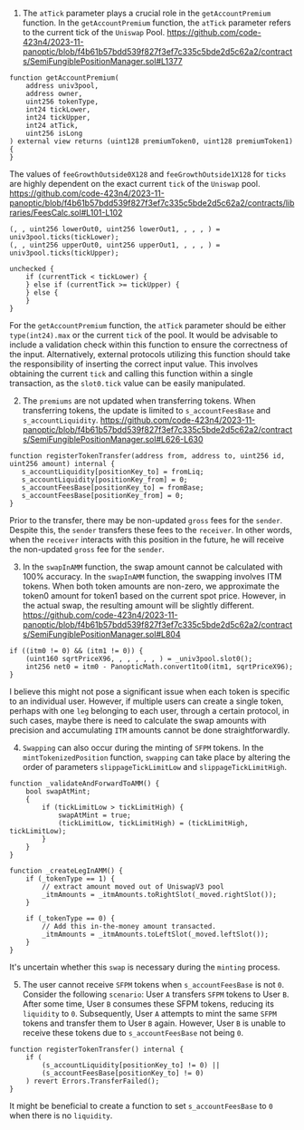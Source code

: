 1. The `atTick` parameter plays a crucial role in the `getAccountPremium` function.
In the `getAccountPremium` function, the `atTick` parameter refers to the current tick of the `Uniswap` Pool.
https://github.com/code-423n4/2023-11-panoptic/blob/f4b61b57bdd539f827f3ef7c335c5bde2d5c62a2/contracts/SemiFungiblePositionManager.sol#L1377
```
function getAccountPremium(
    address univ3pool,
    address owner,
    uint256 tokenType,
    int24 tickLower,
    int24 tickUpper,
    int24 atTick,
    uint256 isLong
) external view returns (uint128 premiumToken0, uint128 premiumToken1) {
}
```
The values of `feeGrowthOutside0X128` and `feeGrowthOutside1X128` for `ticks` are highly dependent on the exact current `tick` of the `Uniswap` pool.
https://github.com/code-423n4/2023-11-panoptic/blob/f4b61b57bdd539f827f3ef7c335c5bde2d5c62a2/contracts/libraries/FeesCalc.sol#L101-L102
```
(, , uint256 lowerOut0, uint256 lowerOut1, , , , ) = univ3pool.ticks(tickLower);
(, , uint256 upperOut0, uint256 upperOut1, , , , ) = univ3pool.ticks(tickUpper);

unchecked {
    if (currentTick < tickLower) {
    } else if (currentTick >= tickUpper) {
    } else {
    }
}
```
For the `getAccountPremium` function, the `atTick` parameter should be either `type(int24).max` or the current `tick` of the pool. 
It would be advisable to include a validation check within this function to ensure the correctness of the input. 
Alternatively, external protocols utilizing this function should take the responsibility of inserting the correct input value. 
This involves obtaining the current `tick` and calling this function within a single transaction, as the `slot0.tick` value can be easily manipulated.

2. The `premiums` are not updated when transferring tokens.
When transferring tokens, the update is limited to `s_accountFeesBase` and `s_accountLiquidity`. 
https://github.com/code-423n4/2023-11-panoptic/blob/f4b61b57bdd539f827f3ef7c335c5bde2d5c62a2/contracts/SemiFungiblePositionManager.sol#L626-L630
```
function registerTokenTransfer(address from, address to, uint256 id, uint256 amount) internal {
   s_accountLiquidity[positionKey_to] = fromLiq;
   s_accountLiquidity[positionKey_from] = 0;
   s_accountFeesBase[positionKey_to] = fromBase;
   s_accountFeesBase[positionKey_from] = 0;
}
```
Prior to the transfer, there may be non-updated `gross` fees for the `sender`. 
Despite this, the `sender` transfers these fees to the `receiver`.
In other words, when the `receiver` interacts with this position in the future, he will receive the non-updated `gross` fee for the `sender`.

3. In the `swapInAMM` function, the swap amount cannot be calculated with 100% accuracy.
In the `swapInAMM` function, the swapping involves ITM tokens. 
When both token amounts are non-zero, we approximate the token0 amount for token1 based on the current spot price. 
However, in the actual swap, the resulting amount will be slightly different.
https://github.com/code-423n4/2023-11-panoptic/blob/f4b61b57bdd539f827f3ef7c335c5bde2d5c62a2/contracts/SemiFungiblePositionManager.sol#L804
```
if ((itm0 != 0) && (itm1 != 0)) {
    (uint160 sqrtPriceX96, , , , , , ) = _univ3pool.slot0();
    int256 net0 = itm0 - PanopticMath.convert1to0(itm1, sqrtPriceX96);
}
```
I believe this might not pose a significant issue when each token is specific to an individual user. 
However, if multiple users can create a single token, perhaps with one `leg` belonging to each user, through a certain protocol, in such cases, maybe there is need to calculate the swap amounts with precision and accumulating `ITM` amounts cannot be done straightforwardly.

4. `Swapping` can also occur during the minting of `SFPM` tokens.
In the `mintTokenizedPosition` function, `swapping` can take place by altering the order of parameters `slippageTickLimitLow` and `slippageTickLimitHigh`.
```
function _validateAndForwardToAMM() {
    bool swapAtMint;
    {
        if (tickLimitLow > tickLimitHigh) {
            swapAtMint = true;
            (tickLimitLow, tickLimitHigh) = (tickLimitHigh, tickLimitLow);
        }
    }
}
```
```
function _createLegInAMM() {
    if (_tokenType == 1) {
        // extract amount moved out of UniswapV3 pool
        _itmAmounts = _itmAmounts.toRightSlot(_moved.rightSlot());
    }
         
    if (_tokenType == 0) {
        // Add this in-the-money amount transacted.
        _itmAmounts = _itmAmounts.toLeftSlot(_moved.leftSlot());
    }
}
```
It's uncertain whether this `swap` is necessary during the `minting` process. 

5. The user cannot receive `SFPM` tokens when `s_accountFeesBase` is not `0`.
Consider the following `scenario`:
User `A` transfers `SFPM` tokens to User `B`. 
After some time, User `B` consumes these SFPM tokens, reducing its `liquidity` to `0`. 
Subsequently, User `A` attempts to mint the same `SFPM` tokens and transfer them to User `B` again. 
However, User `B` is unable to receive these tokens due to `s_accountFeesBase` not being `0`.
```
function registerTokenTransfer() internal {
    if (
        (s_accountLiquidity[positionKey_to] != 0) ||
        (s_accountFeesBase[positionKey_to] != 0)
    ) revert Errors.TransferFailed();
}
```

It might be beneficial to create a function to set `s_accountFeesBase` to `0` when there is no `liquidity`.